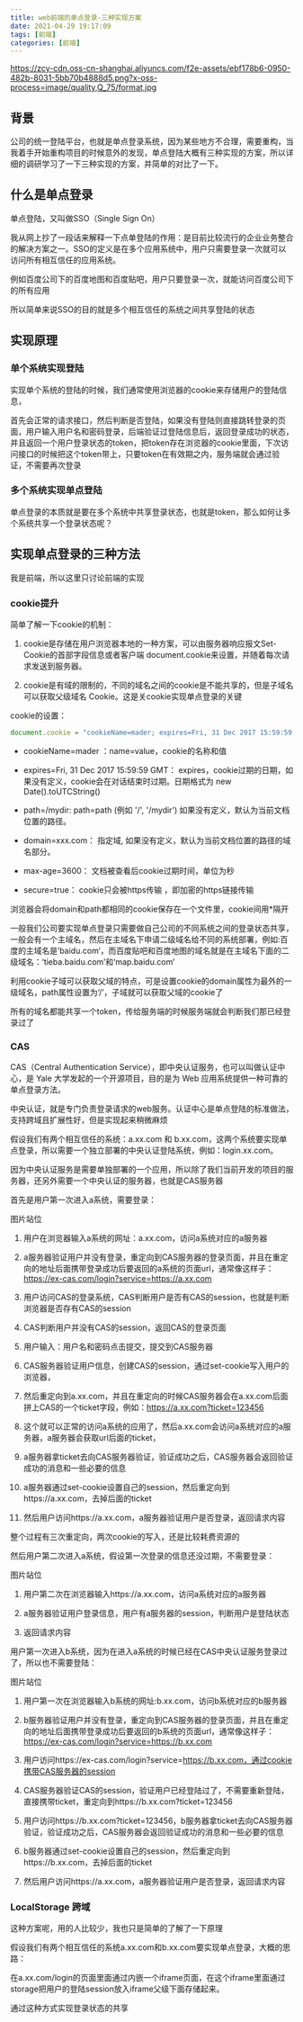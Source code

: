```yaml
---
title: web前端的单点登录-三种实现方案
date: 2021-04-29 19:17:09
tags: [前端]
categories: [前端]
---
```


https://zcy-cdn.oss-cn-shanghai.aliyuncs.com/f2e-assets/ebf178b6-0950-482b-8031-5bb70b4888d5.png?x-oss-process=image/quality,Q_75/format,jpg

## 背景

公司的统一登陆平台，也就是单点登录系统，因为某些地方不合理，需要重构，当我着手开始重构项目的时候意外的发现，单点登陆大概有三种实现的方案，所以详细的调研学习了一下三种实现的方案，并简单的对比了一下。

## 什么是单点登录

单点登陆，又叫做SSO（Single Sign On）

我从网上抄了一段话来解释一下点单登陆的作用：是目前比较流行的企业业务整合的解决方案之一。SSO的定义是在多个应用系统中，用户只需要登录一次就可以访问所有相互信任的应用系统。

例如百度公司下的百度地图和百度贴吧，用户只要登录一次，就能访问百度公司下的所有应用

所以简单来说SSO的目的就是多个相互信任的系统之间共享登陆的状态

## 实现原理

### 单个系统实现登陆

实现单个系统的登陆的时候，我们通常使用浏览器的cookie来存储用户的登陆信息，

首先会正常的请求接口，然后判断是否登陆，如果没有登陆则直接跳转登录的页面，用户输入用户名和密码登录，后端验证过登陆信息后，返回登录成功的状态，并且返回一个用户登录状态的token，把token存在浏览器的cookie里面，下次访问接口的时候把这个token带上，只要token在有效期之内，服务端就会通过验证，不需要再次登录

### 多个系统实现单点登陆

单点登录的本质就是要在多个系统中共享登录状态，也就是token，那么如何让多个系统共享一个登录状态呢？

## 实现单点登录的三种方法

我是前端，所以这里只讨论前端的实现

### cookie提升

简单了解一下cookie的机制：

1. cookie是存储在用户浏览器本地的一种方案，可以由服务器响应报文Set-Cookie的首部字段信息或者客户端 document.cookie来设置，并随着每次请求发送到服务器。

2. cookie是有域的限制的，不同的域名之间的cookie是不能共享的，但是子域名可以获取父级域名 Cookie。这是关cookie实现单点登录的关键

cookie的设置：

```javascript
document.cookie = "cookieName=mader; expires=Fri, 31 Dec 2017 15:59:59 GMT; path=/mydir; domain=cnblogs.com; max-age=3600; secure=true";
```

- cookieName=mader ：name=value，cookie的名称和值

- expires=Fri, 31 Dec 2017 15:59:59 GMT： expires，cookie过期的日期，如果没有定义，cookie会在对话结束时过期。日期格式为 new Date().toUTCString()

- path=/mydir: path=path (例如 '/', '/mydir') 如果没有定义，默认为当前文档位置的路径。

- domain=xxx.com： 指定域, 如果没有定义，默认为当前文档位置的路径的域名部分。

- max-age=3600： 文档被查看后cookie过期时间，单位为秒

- secure=true： cookie只会被https传输 ，即加密的https链接传输

浏览器会将domain和path都相同的cookie保存在一个文件里，cookie间用*隔开

一般我们公司要实现单点登录只需要做自己公司的不同系统之间的登录状态共享，一般会有一个主域名，然后在主域名下申请二级域名给不同的系统部署，例如:百度的主域名是’baidu.com‘，而百度贴吧和百度地图的域名就是在主域名下面的二级域名：‘tieba.baidu.com’和‘map.baidu.com’

利用cookie子域可以获取父域的特点，可是设置cookie的domain属性为最外的一级域名，path属性设置为‘/’，子域就可以获取父域的cookie了

所有的域名都能共享一个token，传给服务端的时候服务端就会判断我们那已经登录过了

### CAS

CAS（Central Authentication Service），即中央认证服务，也可以叫做认证中心，是 Yale 大学发起的一个开源项目，目的是为 Web 应用系统提供一种可靠的单点登录方法。

中央认证，就是专门负责登录请求的web服务。认证中心是单点登陆的标准做法，支持跨域且扩展性好，但是实现起来稍微麻烦

假设我们有两个相互信任的系统：a.xx.com 和 b.xx.com，这两个系统要实现单点登录，所以需要一个独立部署的中央认证登陆系统，例如：login.xx.com。

因为中央认证服务是需要单独部署的一个应用，所以除了我们当前开发的项目的服务器，还另外需要一个中央认证的服务器，也就是CAS服务器

首先是用户第一次进入a系统，需要登录：

图片站位

1. 用户在浏览器输入a系统的网址：a.xx.com，访问a系统对应的a服务器

2. a服务器验证用户并没有登录，重定向到CAS服务器的登录页面，并且在重定向的地址后面携带登录成功后要返回的a系统的页面url，通常像这样子：https://ex-cas.com/login?service=https://a.xx.com

3. 用户访问CAS的登录系统，CAS判断用户是否有CAS的session，也就是判断浏览器是否存有CAS的session

4. CAS判断用户并没有CAS的session，返回CAS的登录页面

5. 用户输入：用户名和密码点击提交，提交到CAS服务器

6. CAS服务器验证用户信息，创建CAS的session，通过set-cookie写入用户的浏览器，

7. 然后重定向到a.xx.com，并且在重定向的时候CAS服务器会在a.xx.com后面拼上CAS的一个ticket字段，例如：https://a.xx.com?ticket=123456

8. 这个就可以正常的访问a系统的应用了，然后a.xx.com会访问a系统对应的a服务器，a服务器会获取url后面的ticket，

9. a服务器拿ticket去向CAS服务器验证，验证成功之后，CAS服务器会返回验证成功的消息和一些必要的信息

10. a服务器通过set-cookie设置自己的session，然后重定向到https://a.xx.com，去掉后面的ticket

11. 然后用户访问https://a.xx.com，a服务器验证用户是否登录，返回请求内容

整个过程有三次重定向，两次cookie的写入，还是比较耗费资源的

然后用户第二次进入a系统，假设第一次登录的信息还没过期，不需要登录：

图片站位

1. 用户第二次在浏览器输入https://a.xx.com，访问a系统对应的a服务器

2. a服务器验证用户登录信息，用户有a服务器的session，判断用户是登陆状态

3. 返回请求内容

用户第一次进入b系统，因为在进入a系统的时候已经在CAS中央认证服务登录过了，所以也不需要登陆：

图片站位

1. 用户第一次在浏览器输入b系统的网址:b.xx.com，访问b系统对应的b服务器

2. b服务器验证用户并没有登录，重定向到CAS服务器的登录页面，并且在重定向的地址后面携带登录成功后要返回的b系统的页面url，通常像这样子：https://ex-cas.com/login?service=https://b.xx.com

3. 用户访问https://ex-cas.com/login?service=https://b.xx.com，通过cookie携带CAS服务器的session

4. CAS服务器验证CAS的session，验证用户已经登陆过了，不需要重新登陆，直接携带ticket，重定向到https://b.xx.com?ticket=123456

5. 用户访问https://b.xx.com?ticket=123456，b服务器拿ticket去向CAS服务器验证，验证成功之后，CAS服务器会返回验证成功的消息和一些必要的信息

6. b服务器通过set-cookie设置自己的session，然后重定向到https://b.xx.com，去掉后面的ticket

7. 然后用户访问https://a.xx.com，a服务器验证用户是否登录，返回请求内容

### LocalStorage 跨域

这种方案呢，用的人比较少，我也只是简单的了解了一下原理

假设我们有两个相互信任的系统a.xx.com和b.xx.com要实现单点登录，大概的思路：

在a.xx.com/login的页面里面通过内嵌一个iframe页面，在这个iframe里面通过storage把用户的登陆session放入iframe父级下面存储起来。

通过这种方式实现登录状态的共享
